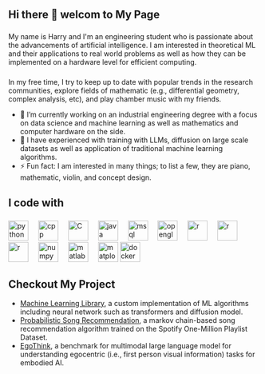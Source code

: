 ## Hi there 👋 welcom to My Page


###
<p align="left">My name is Harry and I'm an engineering student who is passionate about the advancements of artificial intelligence. I am interested in theoretical ML and their applications to real world problems as well as how they can be implemented on a hardware level for efficient computing.</p>

###
In my free time, I try to keep up to date with popular trends in the research communities, explore fields of mathematic (e.g., differential geometry, complex analysis, etc), and play chamber music with my friends.

- 🌱 I’m currently working on an industrial engineering degree with a focus on data science and machine learning as well as mathematics and computer hardware on the side. 
- 🔭 I have experienced with training with LLMs, diffusion on large scale datasets as well as application of traditional machine learning algorithms.
- ⚡ Fun fact: I am interested in many things; to list a few, they are piano, mathematic, violin, and concept design. 

### 

<h2 align="left">I code with</h2>

###

<div align="left">
    <img src="https://cdn.jsdelivr.net/gh/devicons/devicon@latest/icons/python/python-original.svg" height="40" alt="python" />
    <img width="12" />
    <img src="https://cdn.jsdelivr.net/gh/devicons/devicon@latest/icons/cplusplus/cplusplus-original.svg" height="40" alt="cpp" />
    <img width="12">
    <img src="https://cdn.jsdelivr.net/gh/devicons/devicon@latest/icons/c/c-original.svg" height="40" alt="C"  />
    <img width="12" />
    <img src="https://cdn.jsdelivr.net/gh/devicons/devicon@latest/icons/java/java-original.svg" height="40" alt="java" />
    <img width="12">
    <img src="https://cdn.jsdelivr.net/gh/devicons/devicon@latest/icons/mysql/mysql-original.svg" height="40" alt="msql" />
    <img width="12">
    <img src="https://cdn.jsdelivr.net/gh/devicons/devicon@latest/icons/opengl/opengl-plain.svg" height="40" alt="opengl" />
    <img width="12">
    <img src="https://cdn.jsdelivr.net/gh/devicons/devicon@latest/icons/pytorch/pytorch-original.svg" height="40" alt="r"/>
    <img width="12">
    <img src="https://cdn.jsdelivr.net/gh/devicons/devicon@latest/icons/r/r-original.svg" height="40" alt="r"/>
    <img width="12">
    <img src="https://cdn.jsdelivr.net/gh/devicons/devicon@latest/icons/tensorflow/tensorflow-original.svg" height="40" alt="r"/>
    <img width="12">
    <img src="https://cdn.jsdelivr.net/gh/devicons/devicon@latest/icons/numpy/numpy-original.svg" height="40" alt="numpy"/>
    <img width="12">
    <img src="https://cdn.jsdelivr.net/gh/devicons/devicon@latest/icons/matlab/matlab-original.svg" height="40" alt="matlab"/>
    <img width="12">
    <img src="https://cdn.jsdelivr.net/gh/devicons/devicon@latest/icons/matplotlib/matplotlib-original.svg" height="40" alt="matplotlib"/>
    <img src="https://cdn.jsdelivr.net/gh/devicons/devicon@latest/icons/docker/docker-original.svg" height="40" alt="docker"/>
    <img width="12">
</div>

### 

<h2 align="left">Checkout My Project</h2>
<ul>
    <li><a href="https://github.com/eternity304/Machine-Learning-Library"> Machine Learning Library</a>, a custom implementation of ML algorithms including neural network such as transformers and diffusion model.</li>
    <li><a href="https://github.com/eternity304/Song-Recommendation"> Probabilistic Song Recommendation</a>, a markov chain-based song recommendation algorithm trained on the Spotify One-Million Playlist Dataset.</li>
    <li><a href="https://github.com/AdaCheng/EgoThink"> EgoThink</a>, a benchmark for multimodal large language model for understanding egocentric (i.e., first person visual information) tasks for embodied AI.</li>
</ul>

###